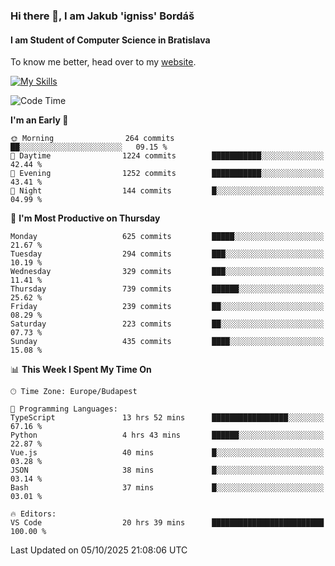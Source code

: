 ### Hi there 👋, I am Jakub 'igniss' Bordáš

#### I am Student of Computer Science in Bratislava
To know me better, head over to my [website](https://bordas.sk).

[![My Skills](https://skillicons.dev/icons?i=js,typescript,html,css,figma,svelte,vue,next,postgresql,nest,express,nodejs)](https://bordas.sk)


<!--START_SECTION:waka-->
![Code Time](http://img.shields.io/badge/Code%20Time-2%2C167%20hrs%2012%20mins-blue)

**I'm an Early 🐤** 

```text
🌞 Morning                264 commits         ██░░░░░░░░░░░░░░░░░░░░░░░   09.15 % 
🌆 Daytime                1224 commits        ███████████░░░░░░░░░░░░░░   42.44 % 
🌃 Evening                1252 commits        ███████████░░░░░░░░░░░░░░   43.41 % 
🌙 Night                  144 commits         █░░░░░░░░░░░░░░░░░░░░░░░░   04.99 % 
```
📅 **I'm Most Productive on Thursday** 

```text
Monday                   625 commits         █████░░░░░░░░░░░░░░░░░░░░   21.67 % 
Tuesday                  294 commits         ███░░░░░░░░░░░░░░░░░░░░░░   10.19 % 
Wednesday                329 commits         ███░░░░░░░░░░░░░░░░░░░░░░   11.41 % 
Thursday                 739 commits         ██████░░░░░░░░░░░░░░░░░░░   25.62 % 
Friday                   239 commits         ██░░░░░░░░░░░░░░░░░░░░░░░   08.29 % 
Saturday                 223 commits         ██░░░░░░░░░░░░░░░░░░░░░░░   07.73 % 
Sunday                   435 commits         ████░░░░░░░░░░░░░░░░░░░░░   15.08 % 
```


📊 **This Week I Spent My Time On** 

```text
🕑︎ Time Zone: Europe/Budapest

💬 Programming Languages: 
TypeScript               13 hrs 52 mins      █████████████████░░░░░░░░   67.16 % 
Python                   4 hrs 43 mins       ██████░░░░░░░░░░░░░░░░░░░   22.87 % 
Vue.js                   40 mins             █░░░░░░░░░░░░░░░░░░░░░░░░   03.28 % 
JSON                     38 mins             █░░░░░░░░░░░░░░░░░░░░░░░░   03.14 % 
Bash                     37 mins             █░░░░░░░░░░░░░░░░░░░░░░░░   03.01 % 

🔥 Editors: 
VS Code                  20 hrs 39 mins      █████████████████████████   100.00 % 
```


 Last Updated on 05/10/2025 21:08:06 UTC
<!--END_SECTION:waka-->
